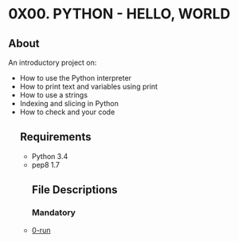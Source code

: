 <h1> 0X00. PYTHON - HELLO, WORLD</h1>
<h2> About </h2>
<p> An introductory project on: </p>
<ul>
<li> How to use the Python interpreter </li>
<li> How to print text and variables using print </li>
<li> How to use a strings </li>
<li> Indexing and slicing in Python </li>
<li> How to check and your code </li>

<h2> Requirements </h2>
<ul>
<li> Python 3.4 </li>
<li> pep8 1.7 </li>

<h2> File Descriptions </h2>

<h3> Mandatory </h3>
<li><a href = "#">0-run</a></li>

